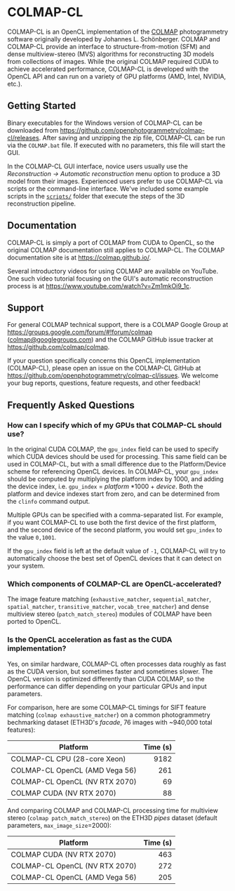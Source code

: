 COLMAP-CL
=========
COLMAP-CL is an OpenCL implementation of the [COLMAP](https://demuc.de/colmap/) photogrammetry software originally developed by Johannes L. Schönberger. COLMAP and COLMAP-CL provide an interface to structure-from-motion (SFM) and dense multiview-stereo (MVS) algorithms for reconstructing 3D models from collections of images. While the original COLMAP required CUDA to achieve accelerated performance, COLMAP-CL is developed with the OpenCL API and can run on a variety of GPU platforms (AMD, Intel, NVIDIA, etc.).

Getting Started
---------------
Binary executables for the Windows version of COLMAP-CL can be downloaded from https://github.com/openphotogrammetry/colmap-cl/releases. After saving and unzipping the zip file, COLMAP-CL can be run via the `COLMAP.bat` file. If executed with no parameters, this file will start the GUI.

In the COLMAP-CL GUI interface, novice users usually use the _Reconstruction &rarr; Automatic reconstruction_ menu option to produce a 3D model from their images. Experienced users prefer to use COLMAP-CL via scripts or the command-line interface. We've included some example scripts in the [`scripts/`](scripts) folder that execute the steps of the 3D reconstruction pipeline.

Documentation
-------------
COLMAP-CL is simply a port of COLMAP from CUDA to OpenCL, so the original COLMAP documentation still applies to COLMAP-CL. The COLMAP documentation site is at https://colmap.github.io/.

Several introductory videos for using COLMAP are available on YouTube. One such video tutorial focusing on the GUI's automatic reconstruction process is at https://www.youtube.com/watch?v=Zm1mkOi9_1c.

Support
-------
For general COLMAP technical support, there is a COLMAP Google Group at https://groups.google.com/forum/#!forum/colmap (colmap@googlegroups.com) and the COLMAP GitHub issue tracker at https://github.com/colmap/colmap.

If your question specifically concerns this OpenCL implementation (COLMAP-CL), please open an issue on the COLMAP-CL GitHub at https://github.com/openphotogrammetry/colmap-cl/issues. We welcome your bug reports, questions, feature requests, and other feedback!

Frequently Asked Questions
--------------------------
### How can I specify which of my GPUs that COLMAP-CL should use?

In the original CUDA COLMAP, the `gpu_index` field can be used to specify which CUDA devices should be used for processing. This same field can be used in COLMAP-CL, but with a small difference due to the Platform/Device scheme for referencing OpenCL devices. In COLMAP-CL, your `gpu_index` should be computed by multiplying the platform index by 1000, and adding the device index, i.e. `gpu_index` = *platform* \*1000 + *device*. Both the platform and device indexes start from zero, and can be determined from the `clinfo` command output.

Multiple GPUs can be specified with a comma-separated list. For example, if you want COLMAP-CL to use both the first device of the first platform, and the second device of the second platform, you would set `gpu_index` to the value `0,1001`.

If the `gpu_index` field is left at the default value of `-1`, COLMAP-CL will try to automatically choose the best set of OpenCL devices that it can detect on your system.

### Which components of COLMAP-CL are OpenCL-accelerated?

The image feature matching (`exhaustive_matcher`, `sequential_matcher`, `spatial_matcher`, `transitive_matcher`, `vocab_tree_matcher`) and dense multiview stereo (`patch_match_stereo`) modules of COLMAP have been ported to OpenCL.

### Is the OpenCL acceleration as fast as the CUDA implementation?

Yes, on similar hardware, COLMAP-CL often processes data roughly as fast as the CUDA version, but sometimes faster and sometimes slower. The OpenCL version is optimized differently than CUDA COLMAP, so the performance can differ depending on your particular GPUs and input parameters.

For comparison, here are some COLMAP-CL timings for SIFT feature matching (`colmap exhaustive_matcher`) on a common photogrammetry bechmarking dataset (ETH3D's *facade*, 76 images with ~940,000 total features):

| Platform | Time (s) |
| -------- | -------: |
| COLMAP-CL CPU (28-core Xeon)   | 9182 |
| COLMAP-CL OpenCL (AMD Vega 56) |  261 |
| COLMAP-CL OpenCL (NV RTX 2070) |   69 |
| COLMAP CUDA (NV RTX 2070)      |   88 |

And comparing COLMAP and COLMAP-CL processing time for multiview stereo (`colmap patch_match_stereo`) on the ETH3D *pipes* dataset (default parameters, `max_image_size`=2000):

|Platform | Time (s) |
|-------- | -------: |
|COLMAP CUDA (NV RTX 2070)      | 463 |
|COLMAP-CL OpenCL (NV RTX 2070) | 272 |
|COLMAP-CL OpenCL (AMD Vega 56) | 205 |

